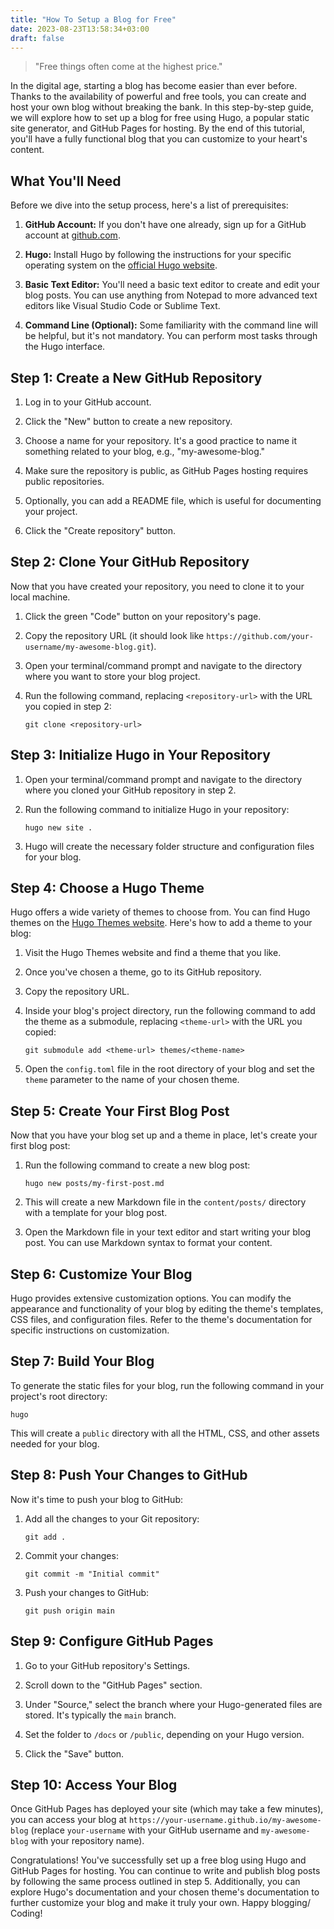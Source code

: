 ```yaml
---
title: "How To Setup a Blog for Free"
date: 2023-08-23T13:58:34+03:00
draft: false
---
```


>  "Free things often come at the highest price."

In the digital age, starting a blog has become easier than ever before. Thanks to the availability of powerful and free tools, you can create and host your own blog without breaking the bank. In this step-by-step guide, we will explore how to set up a blog for free using Hugo, a popular static site generator, and GitHub Pages for hosting. By the end of this tutorial, you'll have a fully functional blog that you can customize to your heart's content.

## What You'll Need

Before we dive into the setup process, here's a list of prerequisites:

1. **GitHub Account:** If you don't have one already, sign up for a GitHub account at [github.com](https://github.com/).

2. **Hugo:** Install Hugo by following the instructions for your specific operating system on the [official Hugo website](https://gohugo.io/getting-started/installing/).

3. **Basic Text Editor:** You'll need a basic text editor to create and edit your blog posts. You can use anything from Notepad to more advanced text editors like Visual Studio Code or Sublime Text.

4. **Command Line (Optional):** Some familiarity with the command line will be helpful, but it's not mandatory. You can perform most tasks through the Hugo interface.

## Step 1: Create a New GitHub Repository

1. Log in to your GitHub account.

2. Click the "New" button to create a new repository.

3. Choose a name for your repository. It's a good practice to name it something related to your blog, e.g., "my-awesome-blog."

4. Make sure the repository is public, as GitHub Pages hosting requires public repositories.

5. Optionally, you can add a README file, which is useful for documenting your project.

6. Click the "Create repository" button.

## Step 2: Clone Your GitHub Repository

Now that you have created your repository, you need to clone it to your local machine.

1. Click the green "Code" button on your repository's page.

2. Copy the repository URL (it should look like `https://github.com/your-username/my-awesome-blog.git`).

3. Open your terminal/command prompt and navigate to the directory where you want to store your blog project.

4. Run the following command, replacing `<repository-url>` with the URL you copied in step 2:

   ```
   git clone <repository-url>
   ```

## Step 3: Initialize Hugo in Your Repository

1. Open your terminal/command prompt and navigate to the directory where you cloned your GitHub repository in step 2.

2. Run the following command to initialize Hugo in your repository:

   ```
   hugo new site .
   ```

3. Hugo will create the necessary folder structure and configuration files for your blog.

## Step 4: Choose a Hugo Theme

Hugo offers a wide variety of themes to choose from. You can find Hugo themes on the [Hugo Themes website](https://themes.gohugo.io/). Here's how to add a theme to your blog:

1. Visit the Hugo Themes website and find a theme that you like.

2. Once you've chosen a theme, go to its GitHub repository.

3. Copy the repository URL.

4. Inside your blog's project directory, run the following command to add the theme as a submodule, replacing `<theme-url>` with the URL you copied:

   ```
   git submodule add <theme-url> themes/<theme-name>
   ```

5. Open the `config.toml` file in the root directory of your blog and set the `theme` parameter to the name of your chosen theme.

## Step 5: Create Your First Blog Post

Now that you have your blog set up and a theme in place, let's create your first blog post:

1. Run the following command to create a new blog post:

   ```
   hugo new posts/my-first-post.md
   ```

2. This will create a new Markdown file in the `content/posts/` directory with a template for your blog post.

3. Open the Markdown file in your text editor and start writing your blog post. You can use Markdown syntax to format your content.

## Step 6: Customize Your Blog

Hugo provides extensive customization options. You can modify the appearance and functionality of your blog by editing the theme's templates, CSS files, and configuration files. Refer to the theme's documentation for specific instructions on customization.

## Step 7: Build Your Blog

To generate the static files for your blog, run the following command in your project's root directory:

```
hugo
```

This will create a `public` directory with all the HTML, CSS, and other assets needed for your blog.

## Step 8: Push Your Changes to GitHub

Now it's time to push your blog to GitHub:

1. Add all the changes to your Git repository:

   ```
   git add .
   ```

2. Commit your changes:

   ```
   git commit -m "Initial commit"
   ```

3. Push your changes to GitHub:

   ```
   git push origin main
   ```

## Step 9: Configure GitHub Pages

1. Go to your GitHub repository's Settings.

2. Scroll down to the "GitHub Pages" section.

3. Under "Source," select the branch where your Hugo-generated files are stored. It's typically the `main` branch.

4. Set the folder to `/docs` or `/public`, depending on your Hugo version.

5. Click the "Save" button.

## Step 10: Access Your Blog

Once GitHub Pages has deployed your site (which may take a few minutes), you can access your blog at `https://your-username.github.io/my-awesome-blog` (replace `your-username` with your GitHub username and `my-awesome-blog` with your repository name).

Congratulations! You've successfully set up a free blog using Hugo and GitHub Pages for hosting. You can continue to write and publish blog posts by following the same process outlined in step 5. Additionally, you can explore Hugo's documentation and your chosen theme's documentation to further customize your blog and make it truly your own. Happy blogging/ Coding!